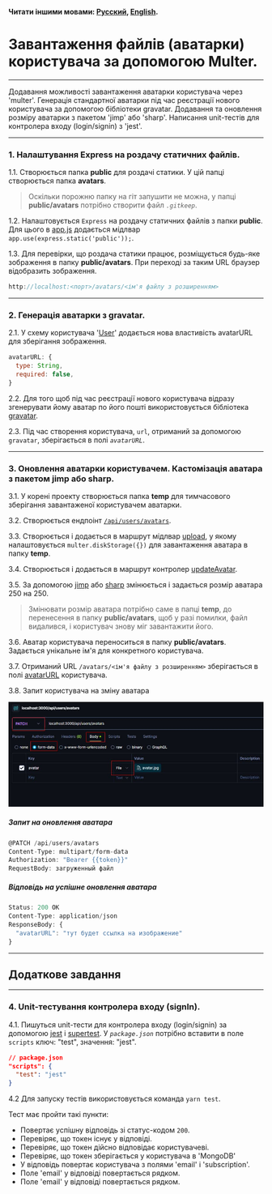 **Читати іншими мовами: [Русский](../README.md), [English](./README.en.md).**

# Завантаження файлів (аватарки) користувача за допомогою Multer.

---

Додавання можливості завантаження аватарки користувача через 'multer'. Генерація
стандартної аватарки під час реєстрації нового користувача за допомогою
бібліотеки gravatar. Додавання та оновлення розміру аватарки з пакетом 'jimp'
або 'sharp'. Написання unit-тестів для контролера входу (login/signin) з 'jest'.

---

### 1. Налаштування Express на роздачу статичних файлів.

1.1. Створюється папка **public** для роздачі статики. У цій папці створюється
папка **avatars**.

> Оскільки порожню папку на гіт запушити не можна, у папці **public/avatars**
> потрібно створити файл _`.gitkeep`_.

1.2. Налаштовується `Express` на роздачу статичних файлів з папки **public**.
Для цього в [app.js](../app.js) додається мідлвар
`app.use(express.static('public'));`.

1.3. Для перевірки, що роздача статики працює, розміщується будь-яке зображення
в папку **public/avatars**. При переході за таким URL браузер відобразить
зображення.

```js
http://localhost:<порт>/avatars/<ім'я файлу з розширенням>
```

---

### 2. Генерація аватарки з gravatar.

2.1. У схему користувача '[User](../models/user.js)' додається нова властивість
avatarURL для зберігання зображення.

```js
avatarURL: {
  type: String,
  required: false,
}
```

2.2. Для того щоб під час реєстрації нового користувача відразу згенерувати йому
аватар по його пошті використовується бібліотека
[gravatar](https://www.npmjs.com/package/gravatar).

2.3. Під час створення користувача, `url`, отриманий за допомогою `gravatar`,
зберігається в полі _`avatarURL`_.

---

### 3. Оновлення аватарки користувачем. Кастомізація аватара з пакетом jimp або sharp.

3.1. У корені проекту створюється папка **temp** для тимчасового зберігання
завантаженої користувачем аватарки.

3.2. Створюється ендпоінт [`/api/users/avatars`](#запит-на-оновлення-аватара).

3.3. Створюється і додається в маршрут мідлвар
[upload](../middlewares/upload.js), у якому налаштовується
`multer.diskStorage({})` для завантаження аватара в папку **temp**.

3.4. Створюється і додається в маршрут контролер
[updateAvatar](../controllers/users/updateAvatar.js).

3.5. За допомогою [jimp](https://www.npmjs.com/package/jimp) або
[sharp](https://www.npmjs.com/package/sharp) змінюється і задається розмір
аватара 250 на 250.

> Змінювати розмір аватара потрібно саме в папці **temp**, до перенесення в
> папку **public/avatars**, щоб у разі помилки, файл видалився, і користувач
> знову міг завантажити його.

3.6. Аватар користувача переноситься в папку **public/avatars**. Задається
унікальне ім'я для конкретного користувача.

3.7. Отриманий URL `/avatars/<ім'я файлу з розширенням>` зберігається в полі
[avatarURL](#відповідь-на-успішне-оновлення-аватара) користувача.

3.8. Запит користувача на зміну аватара

![user_request](./images/avatar_upload.jpg)

##### Запит на оновлення аватара

```js
@PATCH /api/users/avatars
Content-Type: multipart/form-data
Authorization: "Bearer {{token}}"
RequestBody: загруженный файл
```

##### Відповідь на успішне оновлення аватара

```js
Status: 200 OK
Content-Type: application/json
ResponseBody: {
  "avatarURL": "тут будет ссылка на изображение"
}
```

---

## Додаткове завдання

---

### 4. Unit-тестування контролера входу (signIn).

4.1. Пишуться unit-тести для контролера входу (login/signin) за допомогою
[jest](https://www.npmjs.com/package/jest) і
[supertest](https://www.npmjs.com/package/supertest). У _`package.json`_
потрібно вставити в поле `scripts` ключ: "test", значення: "jest".

```json
// package.json
"scripts": {
  "test": "jest"
}
```

4.2 Для запуску тестів використовується команда `yarn test`.

Тест має пройти такі пункти:

- Повертає успішну відповідь зі статус-кодом `200`.
- Перевіряє, що токен існує у відповіді.
- Перевіряє, що токен дійсно відповідає користувачеві.
- Перевіряє, що токен зберігається у користувача в 'MongoDB'
- У відповідь повертає користувача з полями 'email' і 'subscription'.
- Поле 'email' у відповіді повертається рядком.
- Поле 'email' у відповіді повертається рядком.

